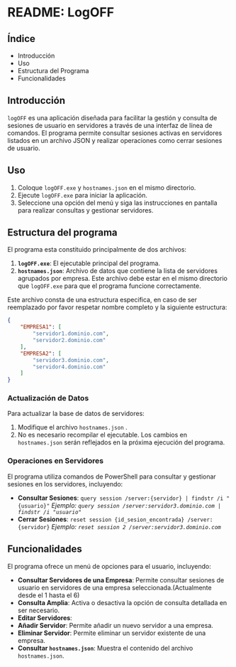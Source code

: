 # README: LogOFF

## Índice

- Introducción
- Uso
- Estructura del Programa
- Funcionalidades

## Introducción

`logOFF` es una aplicación diseñada para facilitar la gestión y consulta de sesiones de usuario en servidores a través de una interfaz de línea de comandos. El programa permite consultar sesiones activas en servidores listados en un archivo JSON y realizar operaciones como cerrar sesiones de usuario.

## Uso

1. Coloque `logOFF.exe` y `hostnames.json` en el mismo directorio.
2. Ejecute `logOFF.exe` para iniciar la aplicación.
3. Seleccione una opción del menú y siga las instrucciones en pantalla para realizar consultas y gestionar servidores.

## Estructura del programa

El programa esta constituido principalmente de dos archivos:

1. **`logOFF.exe`**: El ejecutable principal del programa.
2. **`hostnames.json`**: Archivo de datos que contiene la lista de servidores agrupados por empresa. Este archivo debe estar en el mismo directorio que `logOFF.exe` para que el programa funcione correctamente.

Este archivo consta de una estructura especifica, en caso de ser reemplazado por favor respetar nombre completo y la siguiente estructura:

```json
{
    "EMPRESA1": [
        "servidor1.dominio.com",
        "servidor2.dominio.com"
    ],
    "EMPRESA2": [
        "servidor3.dominio.com",
        "servidor4.dominio.com"
    ]
}
```

### Actualización de Datos

Para actualizar la base de datos de servidores:

1. Modifique el archivo `hostnames.json` .
2. No es necesario recompilar el ejecutable. Los cambios en `hostnames.json` serán reflejados en la próxima ejecución del programa.

### Operaciones en Servidores

El programa utiliza comandos de PowerShell para consultar y gestionar sesiones en los servidores, incluyendo:

- **Consultar Sesiones**: `query session /server:{servidor} | findstr /i "{usuario}"`
  *Ejemplo: `query session /server:servidor3.dominio.com | findstr /i "usuario"`*
- **Cerrar Sesiones**: `reset session {id_sesion_encontrada} /server:{servidor}`
  *Ejemplo: `reset session 2 /server:servidor3.dominio.com`*

## Funcionalidades

El programa ofrece un menú de opciones para el usuario, incluyendo:

- **Consultar Servidores de una Empresa**: Permite consultar sesiones de usuario en servidores de una empresa seleccionada.(Actualmente desde el 1 hasta el 6)
- **Consulta Amplia**: Activa o desactiva la opción de consulta detallada en ser necesario.
- **Editar Servidores**:
- **Añadir Servidor**: Permite añadir un nuevo servidor a una empresa.
- **Eliminar Servidor**: Permite eliminar un servidor existente de una empresa.
- **Consultar `hostnames.json`**: Muestra el contenido del archivo `hostnames.json`.
